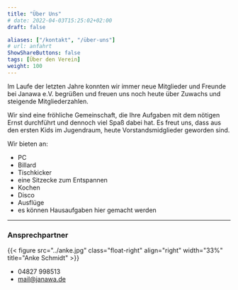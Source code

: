 ```yaml
---
title: "Über Uns"
# date: 2022-04-03T15:25:02+02:00
draft: false

aliases: ["/kontakt", "/über-uns"]
# url: anfahrt
ShowShareButtons: false
tags: [Über den Verein]
weight: 100
---
```


Im Laufe der letzten Jahre konnten wir immer neue Mitglieder und Freunde bei Janawa e.V. begrüßen und freuen uns noch heute über Zuwachs und steigende
Mitgliederzahlen.

Wir sind eine fröhliche Gemeinschaft, die Ihre Aufgaben mit dem nötigen Ernst durchführt und dennoch viel Spaß dabei hat. Es freut uns, dass aus den ersten Kids im Jugendraum, heute Vorstandsmidglieder geworden sind.

Wir bieten an:

- PC
- Billard
- Tischkicker
- eine Sitzecke zum Entspannen
- Kochen
- Disco
- Ausflüge
- es können Hausaufgaben hier gemacht werden

---

### Ansprechpartner

{{< figure src="../anke.jpg" class="float-right" align="right" width="33%" title="Anke Schmidt" >}}

- 04827 998513
- <mail@janawa.de>
